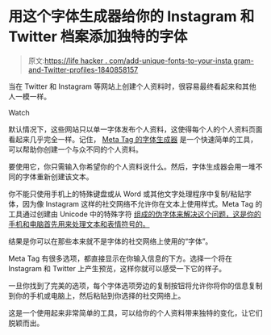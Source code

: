 # 用这个字体生成器给你的 Instagram 和 Twitter 档案添加独特的字体

> 原文:[https://life hacker . com/add-unique-fonts-to-your-insta gram-and-Twitter-profiles-1840858157](https://lifehacker.com/add-unique-fonts-to-your-instagram-and-twitter-profiles-1840858157)

当在 Twitter 和 Instagram 等网站上创建个人资料时，很容易最终看起来和其他人一模一样。

Watch

默认情况下，这些网站只以单一字体发布个人资料，这使得每个人的个人资料页面看起来几乎完全一样。记住， [Meta Tag 的字体生成器](https://metatags.io/font-generator) 是一个快速简单的工具，可以帮助你创建一个与众不同的个人资料。

要使用它，你只需输入你希望你的个人资料说什么。然后，字体生成器会用一堆不同的字体重新创建该文本。

你不能只使用手机上的特殊键盘或从 Word 或其他文字处理程序中复制/粘贴字体，因为像 Instagram 这样的社交网络不允许你在文本上使用样式。Meta Tag 的工具通过创建由 Unicode 中的特殊字符 [组成的伪字体来解决这个问题，这是你的手机和电脑首先用来处理文本和表情符号的。](https://en.wikipedia.org/wiki/Unicode) 

结果是你可以在那些本来就不是字体的社交网络上使用的“字体”。

Meta Tag 有很多选项，都直接显示在你输入信息的下方。选择一个将在 Instagram 和 Twitter 上产生预览，这样你就可以感受一下它的样子。

一旦你找到了完美的选项，每个字体选项旁边的复制按钮将允许你将你的信息复制到你的手机或电脑上，然后粘贴到你选择的社交网络上。

这是一个使用起来非常简单的工具，可以给你的个人资料带来独特的变化，让它们脱颖而出。
